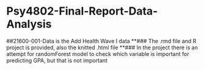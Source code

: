 # Psy4802-Final-Report-Data-Analysis

##21600-001-Data is the Add Health Wave I data
**### The .rmd file and R project is provided, also the knitted .html file
**### In the project there is an attempt for randomForest model to check which variable is important for predicting GPA, but that is not important
